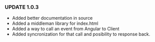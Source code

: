 ### UPDATE 1.0.3

- Added better documentation in source
- Added a middleman library for index.html
- Added a way to call an event from Angular to Client
- Added syncronization for that call and posibility to response back.
